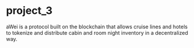 # project_3
aWei is a protocol built on the blockchain that allows cruise lines and hotels to tokenize and distribute cabin and room night inventory in a decentralized way.
